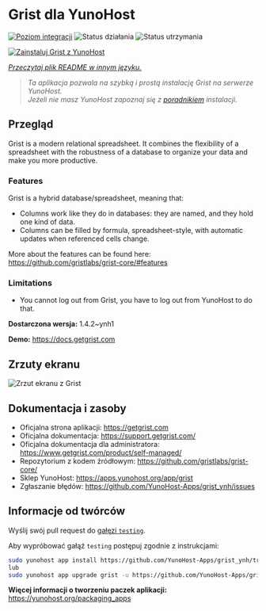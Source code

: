 <!--
To README zostało automatycznie wygenerowane przez <https://github.com/YunoHost/apps/tree/master/tools/readme_generator>
Nie powinno być ono edytowane ręcznie.
-->

# Grist dla YunoHost

[![Poziom integracji](https://apps.yunohost.org/badge/integration/grist)](https://ci-apps.yunohost.org/ci/apps/grist/)
![Status działania](https://apps.yunohost.org/badge/state/grist)
![Status utrzymania](https://apps.yunohost.org/badge/maintained/grist)

[![Zainstaluj Grist z YunoHost](https://install-app.yunohost.org/install-with-yunohost.svg)](https://install-app.yunohost.org/?app=grist)

*[Przeczytaj plik README w innym języku.](./ALL_README.md)*

> *Ta aplikacja pozwala na szybką i prostą instalację Grist na serwerze YunoHost.*  
> *Jeżeli nie masz YunoHost zapoznaj się z [poradnikiem](https://yunohost.org/install) instalacji.*

## Przegląd

Grist is a modern relational spreadsheet. It combines the flexibility of a spreadsheet with the robustness of a database to organize your data and make you more productive.

### Features

Grist is a hybrid database/spreadsheet, meaning that:

- Columns work like they do in databases: they are named, and they hold one kind of data.
- Columns can be filled by formula, spreadsheet-style, with automatic updates when referenced cells change.

More about the features can be found here: <https://github.com/gristlabs/grist-core/#features>

### Limitations

- You cannot log out from Grist, you have to log out from YunoHost to do that.


**Dostarczona wersja:** 1.4.2~ynh1

**Demo:** <https://docs.getgrist.com>

## Zrzuty ekranu

![Zrzut ekranu z Grist](./doc/screenshots/grist.jpg)

## Dokumentacja i zasoby

- Oficjalna strona aplikacji: <https://getgrist.com>
- Oficjalna dokumentacja: <https://support.getgrist.com/>
- Oficjalna dokumentacja dla administratora: <https://www.getgrist.com/product/self-managed/>
- Repozytorium z kodem źródłowym: <https://github.com/gristlabs/grist-core/>
- Sklep YunoHost: <https://apps.yunohost.org/app/grist>
- Zgłaszanie błędów: <https://github.com/YunoHost-Apps/grist_ynh/issues>

## Informacje od twórców

Wyślij swój pull request do [gałęzi `testing`](https://github.com/YunoHost-Apps/grist_ynh/tree/testing).

Aby wypróbować gałąź `testing` postępuj zgodnie z instrukcjami:

```bash
sudo yunohost app install https://github.com/YunoHost-Apps/grist_ynh/tree/testing --debug
lub
sudo yunohost app upgrade grist -u https://github.com/YunoHost-Apps/grist_ynh/tree/testing --debug
```

**Więcej informacji o tworzeniu paczek aplikacji:** <https://yunohost.org/packaging_apps>
